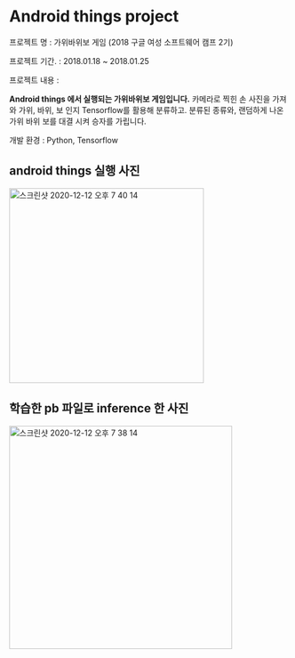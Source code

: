 # Android things project  

프로젝트 명 : 가위바위보 게임 (2018 구글 여성 소프트웨어 캠프 2기)

프로젝트 기간. : 2018.01.18 ~ 2018.01.25

프로젝트 내용 : 

**Android things 에서 실행되는 가위바위보 게임입니다.**
카메라로 찍힌 손 사진을 가져와 가위, 바위, 보 인지 Tensorflow를 활용해 분류하고. 분류된 종류와, 랜덤하게 나온 가위 바위 보를 대결 시켜 승자를 가립니다.  

개발 환경 : Python, Tensorflow



## android things 실행 사진

<img width="350" alt="스크린샷 2020-12-12 오후 7 40 14" src="https://user-images.githubusercontent.com/5088280/101981682-00c9c300-3cb2-11eb-90f4-70f8ef7a6538.png"> 

## 학습한 pb 파일로 inference 한 사진

<img width="401" alt="스크린샷 2020-12-12 오후 7 38 14" src="https://user-images.githubusercontent.com/5088280/101981683-01625980-3cb2-11eb-9d80-857c35b3317f.png">
